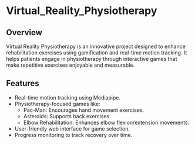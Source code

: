 # Virtual_Reality_Physiotherapy
## Overview
Virtual Reality Physiotherapy is an innovative project designed to enhance rehabilitation exercises using gamification and real-time motion tracking. It helps patients engage in physiotherapy through interactive games that make repetitive exercises enjoyable and measurable.
## Features
- Real-time motion tracking using Mediapipe.
- Physiotherapy-focused games like:
  - Pac-Man: Encourages hand movement exercises.
  - Asteroids: Supports back exercises.
  - Elbow Rehabilitation: Enhances elbow flexion/extension movements.
- User-friendly web interface for game selection.
- Progress monitoring to track recovery over time.

